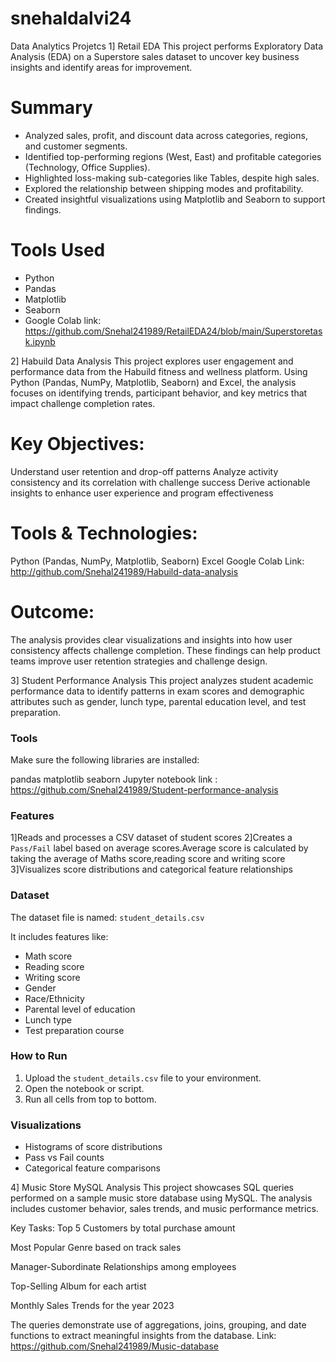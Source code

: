 # snehaldalvi24
Data Analytics Projetcs
1] Retail EDA
This project performs Exploratory Data Analysis (EDA) on a Superstore sales dataset to uncover key business insights and identify areas for improvement.
# Summary
- Analyzed sales, profit, and discount data across categories, regions, and customer segments.
- Identified top-performing regions (West, East) and profitable categories (Technology, Office Supplies).
- Highlighted loss-making sub-categories like Tables, despite high sales.
- Explored the relationship between shipping modes and profitability.
- Created insightful visualizations using Matplotlib and Seaborn to support findings.
# Tools Used
- Python
- Pandas
- Matplotlib
- Seaborn
- Google Colab link:
https://github.com/Snehal241989/RetailEDA24/blob/main/Superstoretask.ipynb

2]  Habuild Data Analysis
This project explores user engagement and performance data from the Habuild fitness and wellness platform. Using Python (Pandas, NumPy, Matplotlib, Seaborn) and Excel, the analysis focuses on identifying trends, participant behavior, and key metrics that impact challenge completion rates.
# Key Objectives:
Understand user retention and drop-off patterns
Analyze activity consistency and its correlation with challenge success
Derive actionable insights to enhance user experience and program effectiveness

# Tools & Technologies:
Python (Pandas, NumPy, Matplotlib, Seaborn)
Excel
Google Colab Link:
http://github.com/Snehal241989/Habuild-data-analysis
# Outcome:
The analysis provides clear visualizations and insights into how user consistency affects challenge completion. These findings can help product teams improve user retention strategies and challenge design.

3] Student Performance Analysis
This project analyzes student academic performance data to identify patterns in exam scores and demographic attributes such as gender, lunch type, parental education level, and test preparation.

###   Tools

Make sure the following libraries are installed:

pandas
matplotlib
seaborn
Jupyter notebook link :
https://github.com/Snehal241989/Student-performance-analysis

###  Features

1]Reads and processes a CSV dataset of student scores
2]Creates a `Pass/Fail` label based on average scores.Average score is calculated by taking the average of Maths score,reading score and writing score
3]Visualizes score distributions and categorical feature relationships
### Dataset

The dataset file is named: `student_details.csv`

It includes features like:
- Math score
- Reading score
- Writing score
- Gender
- Race/Ethnicity
- Parental level of education
- Lunch type
- Test preparation course

### How to Run

1. Upload the `student_details.csv` file to your environment.
2. Open the notebook or script.
3. Run all cells from top to bottom.

### Visualizations

- Histograms of score distributions
- Pass vs Fail counts
- Categorical feature comparisons

4] Music Store MySQL Analysis
This project showcases SQL queries performed on a sample music store database using MySQL. The analysis includes customer behavior, sales trends, and music performance metrics.

 Key Tasks:
Top 5 Customers by total purchase amount

Most Popular Genre based on track sales

Manager-Subordinate Relationships among employees

Top-Selling Album for each artist

Monthly Sales Trends for the year 2023

The queries demonstrate use of aggregations, joins, grouping, and date functions to extract meaningful insights from the database.
Link: https://github.com/Snehal241989/Music-database





